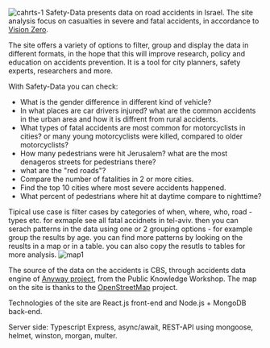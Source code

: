 ![cahrts-1](https://user-images.githubusercontent.com/342644/112526699-e8863b80-8daa-11eb-8cd3-1bb81b23db1e.PNG)
Safety-Data presents data on road accidents in Israel. The site analysis focus on casualties in severe and fatal accidents, in accordance to [Vision Zero](https://en.wikipedia.org/wiki/Vision_Zero).

The site offers a variety of options to filter, group and display the data in different formats, in the hope that this will improve research, policy and education on accidents prevention. It is a tool for city planners, safety experts, researchers and more.  

With Safety-Data you can check:
* What is the gender difference in different kind of vehicle?
* In what places are car drivers injured? what are the common accidents in the urban area and how it is diffrent from rural accidents.
* What types of fatal accidents are most common for motorcyclists in cities? or many young motorcyclists were killed, compared to older motorcyclists?
* How many pedestrians were hit Jerusalem? what are the most denageros streets for pedestrians there?  
* what are the "red roads"?
* Compare the number of fatalities in 2 or more cities. 
* Find the top 10 cities where most severe accidents happened.
* What percent of pedestrians where hit at daytime compare to nighttime?

Tipical use case is filter cases by categories of when, where, who, road - types etc. for exmaple see all fatal accidnets in tel-aviv.
then you can serach patterns in the data using one or 2 grouping options - for example group the results by age. you can find more patterns by looking on the reuslts in a map or in a table. you can also copy the resutls to tables for more analysis. ![map1](https://user-images.githubusercontent.com/342644/112530180-d1e1e380-8dae-11eb-8e6d-318f90aadd0b.PNG)


The source of the data on the accidents is CBS, through accidents data engine of [Anyway project](https://www.anyway.co.il/), from the Public Knowledge Workshop. The map on the site is thanks to the [OpenStreetMap](https://www.openstreetmap.org/) project.

Technologies of the site are React.js front-end and Node.js + MongoDB back-end.

Server side:
Typescript Express, async/await, REST-API 
using mongoose, helmet, winston, morgan, multer.



